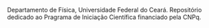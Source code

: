 Departamento de Física, Universidade Federal do Ceará.
Repositório dedicado ao Pragrama de Iniciação Científica financiado pela CNPq.
